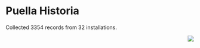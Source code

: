 # Puella Historia

Collected 3354 records from 32 installations.

<p align="right"><img src="https://xn--80aalyho.xn--p1ai/magireco/NAgitan/img/kagome.png" /></p>
